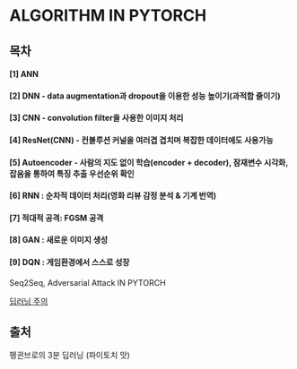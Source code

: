 # ALGORITHM IN PYTORCH 
## 목차
#### [1] ANN
#### [2] DNN - data augmentation과 dropout을 이용한 성능 높이기(과적합 줄이기)
#### [3] CNN - convolution filter을 사용한 이미지 처리
#### [4] ResNet(CNN) - 컨볼루션 커널을 여러겹 겹치며 복잡한 데이터에도 사용가능
#### [5] Autoencoder - 사람의 지도 없이 학습(encoder + decoder), 잠재변수 시각화, 잡음을 통하여 특징 추출 우선순위 확인
#### [6] RNN : 순차적 데이터 처리(영화 리뷰 감정 분석 & 기계 번역)
#### [7] 적대적 공격: FGSM 공격
#### [8] GAN : 새로운 이미지 생성
#### [9] DQN : 게임환경에서 스스로 성장
Seq2Seq, Adversarial Attack IN PYTORCH

[딥러닝 주의](https://www.notion.so/8-d72569a210ff489f9242ff74a831e5a4)

## 출처
펭귄브로의 3분 딥러닝 (파이토치 맛)
